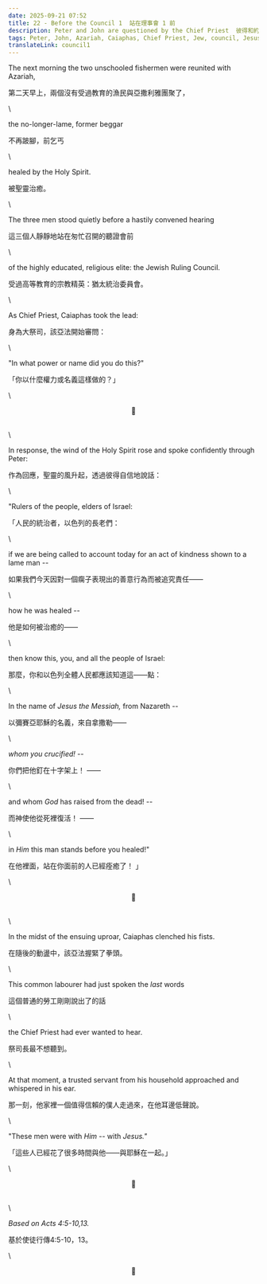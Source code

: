 ```yaml
---
date: 2025-09-21 07:52
title: 22 - Before the Council 1  站在理事會 1 前
description: Peter and John are questioned by the Chief Priest  彼得和約翰被首席牧師審問
tags: Peter, John, Azariah, Caiaphas, Chief Priest, Jew, council, Jesus
translateLink: council1
---
```


The next morning the two unschooled fishermen were reunited with Azariah, 

第二天早上，兩個沒有受過教育的漁民與亞撒利雅團聚了，

\

the no-longer-lame, former beggar 

不再跛腳，前乞丐

\

healed by the Holy Spirit.

被聖靈治癒。

\

The three men stood quietly before a hastily convened hearing 

這三個人靜靜地站在匆忙召開的聽證會前

\

of the highly educated, religious elite: the Jewish Ruling Council.

受過高等教育的宗教精英：猶太統治委員會。

\

As Chief Priest, Caiaphas took the lead: 

身為大祭司，該亞法開始審問：

\

"In what power or name did you do this?"

「你以什麼權力或名義這樣做的？」

\

<center>💠</center>

\
\

In response, the wind of the Holy Spirit rose and spoke confidently through Peter:

作為回應，聖靈的風升起，透過彼得自信地說話：

\

"Rulers of the people, elders of Israel:

「人民的統治者，以色列的長老們：

\

if we are being called to account today for an act of kindness shown to a lame man -- 

如果我們今天因對一個瘸子表現出的善意行為而被追究責任——

\

how he was healed --

他是如何被治癒的——

\

then know this, you, and all the people of Israel: 

那麼，你和以色列全體人民都應該知道這——點：

\

In the name of *Jesus the Messiah,* from Nazareth --

以彌賽亞耶穌的名義，來自拿撒勒——

\

*whom you crucified! --*

你們把他釘在十字架上！ ——

\

and whom *God* has raised from the dead! --

而神使他從死裡復活！ ——

\

in *Him* this man stands before you healed!"

在他裡面，站在你面前的人已經痊癒了！ 」

\

<center>💠</center>

\
\

In the midst of the ensuing uproar, Caiaphas clenched his fists.

在隨後的動盪中，該亞法握緊了拳頭。

\

This common labourer had just spoken the *last* words 

這個普通的勞工剛剛說出了的話

\

the Chief Priest had ever wanted to hear.

祭司長最不想聽到。

\

At that moment, a trusted servant from his household approached and whispered in his ear.

那一刻，他家裡一個值得信賴的僕人走過來，在他耳邊低聲說。

\

"These men were with *Him* -- with *Jesus."*

「這些人已經花了很多時間與他——與耶穌在一起。」

\

<center>💠</center>

\
\

*Based on Acts 4:5-10,13.*

基於使徒行傳4:5-10，13。

\

<center>💠</center>
